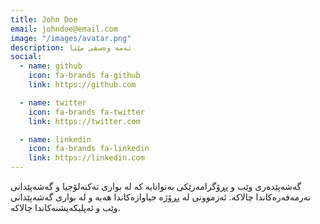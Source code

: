 ```yaml
---
title: John Doe
email: johndoe@email.com
image: "/images/avatar.png"
description: ئەمە وەسفی مێتا
social:
  - name: github
    icon: fa-brands fa-github
    link: https://github.com

  - name: twitter
    icon: fa-brands fa-twitter
    link: https://twitter.com

  - name: linkedin
    icon: fa-brands fa-linkedin
    link: https://linkedin.com
---
```


گەشەپێدەری وێب و پڕۆگرامەرێکی بەتوانایە کە لە بواری تەکنەلۆجیا و گەشەپێدانی نەرمەفەرەکاندا چالاکە. ئەزموونی لە پڕۆژە جیاوازەکاندا هەیە و لە بواری گەشەپێدانی وێب و ئەپلیکەیشنەکاندا چالاکە. 